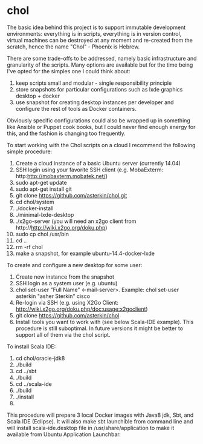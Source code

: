 chol
====

The basic idea behind this project is to support immutable development environments: everything is in scripts, everything is in version control, virtual machines can be destroyed at any moment and re-created from the scratch, hence the name "Chol" - Phoenix is Hebrew.

There are some trade-offs to be addressed, namely basic infrastructure and granularity of the scripts. Many options are available but for the time being I've opted for the simples one I could think about: 

  1. keep scripts small and modular - single responsibility principle
  2. store snapshots for particular configurations such as lxde graphics desktop + docker
  3. use snapshot for creating desktop instances per developer and configure the rest of tools as Docker containers.

Obviously specific configurations could also be wrapped up in something like Ansible or Puppet cook books, but I could never find enough energy for this, and the fashion is changing too frequently.

To start working with the Chol scripts on a cloud I recommend the following simple procedure:

  1. Create a cloud instance of a basic Ubuntu server (currently 14.04)
  2. SSH login using your favorite SSH client (e.g. MobaExterm: http:http://mobaxterm.mobatek.net/)
  2. sudo apt-get update
  3. sudo apt-get install git
  4. git clone https://github.com/asterkin/chol.git
  5. cd chol/system
  6. ./docker-install
  7. ./minimal-lxde-desktop
  8. ./x2go-server (you will need an x2go client from http://http://wiki.x2go.org/doku.php)
  9. sudo cp chol /usr/bin
  10. cd ..
  11. rm -rf chol
  12. make a snapshot, for example ubuntu-14.4-docker-lxde

To create and configure a new desktop for some user:

  1. Create new instance from the snapshot
  2. SSH login as a system user (e.g. ubuntu)
  3. chol set-user <user-name> "Full Name" <-mail-server>. Example: chol set-user asterkin "asher Sterkin" cisco
  4. Re-login via SSH (e.g. using X2Go Client: http://wiki.x2go.org/doku.php/doc:usage:x2goclient)
  5. git clone https://github.com/asterkin/chol
  6. Install tools you want to work with (see below Scala-IDE example). This procedure is still suboptimal. In future versions it might be better to support all of them via the chol script.

To install Scala IDE:
  1. cd chol/oracle-jdk8
  2. ./build
  3. cd ../sbt
  4. ./build
  5. cd ../scala-ide
  6. ./build
  7. ./install
  8. 
  
This procedure will prepare 3 local Docker images with Java8 jdk, Sbt, and Scala IDE (Eclipse). It will also make sbt launchible from command line and will install scala-ide.desktop file in /usr/share/application to make it available from Ubuntu Application Launchbar.


